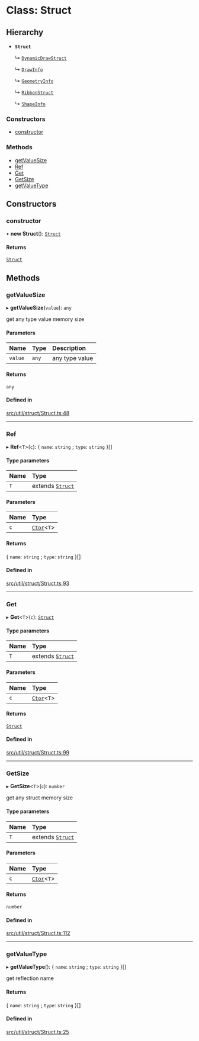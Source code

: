 # Class: Struct

## Hierarchy

- **`Struct`**

  ↳ [`DynamicDrawStruct`](DynamicDrawStruct.md)

  ↳ [`DrawInfo`](DrawInfo.md)

  ↳ [`GeometryInfo`](GeometryInfo.md)

  ↳ [`RibbonStruct`](RibbonStruct.md)

  ↳ [`ShapeInfo`](ShapeInfo.md)

### Constructors

- [constructor](Struct.md#constructor)

### Methods

- [getValueSize](Struct.md#getvaluesize)
- [Ref](Struct.md#ref)
- [Get](Struct.md#get)
- [GetSize](Struct.md#getsize)
- [getValueType](Struct.md#getvaluetype)

## Constructors

### constructor

• **new Struct**(): [`Struct`](Struct.md)

#### Returns

[`Struct`](Struct.md)

## Methods

### getValueSize

▸ **getValueSize**(`value`): `any`

get any type value memory size

#### Parameters

| Name | Type | Description |
| :------ | :------ | :------ |
| `value` | `any` | any type value |

#### Returns

`any`

#### Defined in

[src/util/struct/Struct.ts:48](https://github.com/Orillusion/orillusion/blob/main/src/util/struct/Struct.ts#L48)

___

### Ref

▸ **Ref**\<`T`\>(`c`): \{ `name`: `string` ; `type`: `string`  }[]

#### Type parameters

| Name | Type |
| :------ | :------ |
| `T` | extends [`Struct`](Struct.md) |

#### Parameters

| Name | Type |
| :------ | :------ |
| `c` | [`Ctor`](../types/Ctor.md)\<`T`\> |

#### Returns

\{ `name`: `string` ; `type`: `string`  }[]

#### Defined in

[src/util/struct/Struct.ts:93](https://github.com/Orillusion/orillusion/blob/main/src/util/struct/Struct.ts#L93)

___

### Get

▸ **Get**\<`T`\>(`c`): [`Struct`](Struct.md)

#### Type parameters

| Name | Type |
| :------ | :------ |
| `T` | extends [`Struct`](Struct.md) |

#### Parameters

| Name | Type |
| :------ | :------ |
| `c` | [`Ctor`](../types/Ctor.md)\<`T`\> |

#### Returns

[`Struct`](Struct.md)

#### Defined in

[src/util/struct/Struct.ts:99](https://github.com/Orillusion/orillusion/blob/main/src/util/struct/Struct.ts#L99)

___

### GetSize

▸ **GetSize**\<`T`\>(`c`): `number`

get any struct memory size

#### Type parameters

| Name | Type |
| :------ | :------ |
| `T` | extends [`Struct`](Struct.md) |

#### Parameters

| Name | Type |
| :------ | :------ |
| `c` | [`Ctor`](../types/Ctor.md)\<`T`\> |

#### Returns

`number`

#### Defined in

[src/util/struct/Struct.ts:112](https://github.com/Orillusion/orillusion/blob/main/src/util/struct/Struct.ts#L112)

___

### getValueType

▸ **getValueType**(): \{ `name`: `string` ; `type`: `string`  }[]

get reflection name

#### Returns

\{ `name`: `string` ; `type`: `string`  }[]

#### Defined in

[src/util/struct/Struct.ts:25](https://github.com/Orillusion/orillusion/blob/main/src/util/struct/Struct.ts#L25)
